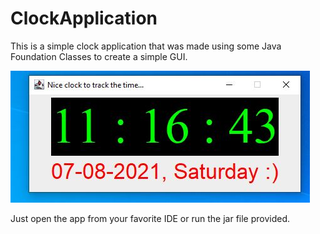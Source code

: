 # ClockApplication

This is a simple clock application that was made using some Java Foundation Classes to create a simple GUI.

![alt text](https://github.com/MihaelMihov/ClockApplication/blob/master/src/com/company/img/Capture.JPG)

Just open the app from your favorite IDE or run the jar file provided.
